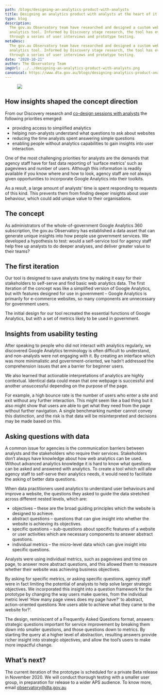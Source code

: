 ```yaml
---
path: /blogs/designing-an-analytics-product-with-analysts
title: Designing an analytics product with analysts at the heart of it
type: blog
description:
  The gov.au Observatory team have researched and designed a custom web
  analytics tool. Informed by Discovery stage research, the tool has evolved
  through a series of user interviews and prototype testing.
metaDesc:
  The gov.au Observatory team have researched and designed a custom web
  analytics tool. Informed by Discovery stage research, the tool has evolved
  through a series of user interviews and prototype testing.
date: "2020-10-21"
author: The Observatory Team
imgUrl: ../../designing-an-analytics-product-with-analysts.png
canonical: https://www.dta.gov.au/blogs/designing-analytics-product-analysts-heart-it
---
```


<figure>
<img class="au-responsive-media img-shadow" src="../../designing-an-analytics-product-with-analysts.png"/>
</figure>

## How insights shaped the concept direction

From our Discovery research and
[co-design sessions with analysts](https://observatory.service.gov.au/blogs/generating-data-and-ideas-analysts)
the following priorities emerged:

- providing access to simplified analytics
- helping non-analysts understand what questions to ask about websites
- reducing the time analysts spent answering simple questions
- enabling people without analytics capabilities to gain insights into user
  interaction.

One of the most challenging priorities for analysts are the demands that agency
staff have for fast data reporting of ‘surface metrics’ such as pageviews and
number of users. Although this information is readily available if you know
where and how to look, agency staff are not always given opportunities to
incorporate Google Analytics into their toolkits.

As a result, a large amount of analysts’ time is spent responding to requests of
this kind. This prevents them from finding deeper insights about user behaviour,
which could add unique value to their organisations.

## The concept

As administrators of the whole-of-government Google Analytics 360 subscription,
the gov.au Observatory has established a data asset that can generate unique
insights into how people use government services. We developed a hypothesis to
test: would a self-service tool for agency staff help free up analysts to do
deeper analyses, and deliver greater value to their teams?

## The first iteration

Our tool is designed to save analysts time by making it easy for their
stakeholders to self-serve and find basic web analytics data. The first
iteration of the concept was like a simplified version of Google Analytics, but
with features designed for use in government – Google Analytics is primarily for
e-commerce websites, so many components are unnecessary for government users.

The initial design for our tool recreated the essential functions of Google
Analytics, but with a set of metrics likely to be used in government.

## Insights from usability testing

After speaking to people who did not interact with analytics regularly, we
discovered Google Analytics terminology is often difficult to understand, and
non-analysts were not engaging with it. By creating an interface which was more
minimalistic and government-oriented, we hadn’t addressed the comprehension
issues that are a barrier for beginner users.

We also learned that actionable interpretations of analytics are highly
contextual. Identical data could mean that one webpage is successful and another
unsuccessful depending on the purpose of the page.

For example, a high bounce rate is the number of users who enter a site and exit
without any further interaction. This might seem like a bad thing but it also
might show that users are able to get what they need from the page without
further navigation. A single benchmarking number cannot convey this distinction,
and the risk is that data will be misinterpreted and decisions may be made based
on this.

## Asking questions with data

A common issue for agencies is the communication barriers between analysts and
the stakeholders who require their services. Stakeholders don’t always have
knowledge about how web analytics can be used. Without advanced analytics
knowledge it is hard to know what questions can be asked and answered with
analytics. To create a tool which will allow agency staff to self-serve their
analytics needs, it would need to facilitate the asking of better data
questions.

When data practitioners used analytics to understand user behaviours and improve
a website, the questions they asked to guide the data stretched across different
nested levels, which are:

- objectives – these are the broad guiding principles which the website is
  designed to achieve.
- abstract questions – questions that can give insight into whether the website
  is achieving its objectives.
- specific questions – sub-questions about specific features of a website or
  user activities which are necessary components to answer abstract questions.
- individual metrics – the micro-level data which can give insight into specific
  questions.

Analysts were using individual metrics, such as pageviews and time on page, to
answer more abstract questions, and this allowed them to measure whether their
website was achieving business objectives.

By asking for specific metrics, or asking specific questions, agency staff were
in fact limiting the potential of analysts to help solve larger strategic
objectives. We incorporated this insight into a question framework for the
prototype by changing the way users make queries, from the individual metric
level ‘How many page views does my page have?’ to abstract, action-oriented
questions ‘Are users able to achieve what they came to the website for?’.

The design, reminiscent of a Frequently Asked Questions format, answers
strategic questions important for service improvement by breaking them down into
smaller questions, and those questions down to metrics. By starting the query at
a higher level of abstraction, resulting answers provide richer insight into
strategic objectives, and allow the tool’s users to make more impactful change.

## What’s next?

The current iteration of the prototype is scheduled for a private Beta release
in November 2020. We will conduct thorough testing with a smaller user group, in
preparation for release to a wider APS audience. To know more, email
[observatory@dta.gov.au](mailto:observatory@dta.gov.au)
